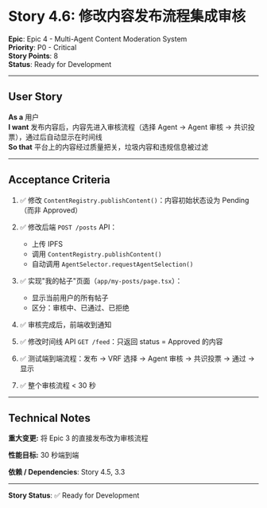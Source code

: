 # Story 4.6: 修改内容发布流程集成审核

**Epic**: Epic 4 - Multi-Agent Content Moderation System  
**Priority**: P0 - Critical  
**Story Points**: 8  
**Status**: Ready for Development

---

## User Story

**As a** 用户  
**I want** 发布内容后，内容先进入审核流程（选择 Agent → Agent 审核 → 共识投票），通过后自动显示在时间线  
**So that** 平台上的内容经过质量把关，垃圾内容和违规信息被过滤

---

## Acceptance Criteria

1. ✅ 修改 `ContentRegistry.publishContent()`：内容初始状态设为 Pending（而非 Approved）

2. ✅ 修改后端 `POST /posts` API：
   - 上传 IPFS
   - 调用 `ContentRegistry.publishContent()`
   - 自动调用 `AgentSelector.requestAgentSelection()`

3. ✅ 实现"我的帖子"页面（`app/my-posts/page.tsx`）：
   - 显示当前用户的所有帖子
   - 区分：审核中、已通过、已拒绝

4. ✅ 审核完成后，前端收到通知

5. ✅ 修改时间线 API `GET /feed`：只返回 status = Approved 的内容

6. ✅ 测试端到端流程：发布 → VRF 选择 → Agent 审核 → 共识投票 → 通过 → 显示

7. ✅ 整个审核流程 < 30 秒

---

## Technical Notes

**重大变更:** 将 Epic 3 的直接发布改为审核流程

**性能目标:** 30 秒端到端

**依赖 / Dependencies**: Story 4.5, 3.3

---

**Story Status**: ✅ Ready for Development

